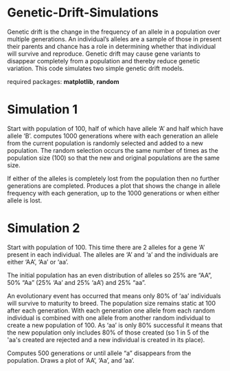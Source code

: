 # Genetic-Drift-Simulations
Genetic drift is the change in the frequency of an allele in a population over multiple generations. An individual’s alleles are a sample of those in present their parents and chance has a role in determining whether that individual will survive and reproduce. Genetic drift may cause gene variants to disappear completely from a population and thereby reduce genetic variation. This code simulates two simple genetic drift models. 


required packages: **matplotlib**, **random**


# **Simulation 1**

Start with population of 100, half of which have allele ‘A’ and half which have allele ‘B’.
computes 1000 generations where with each generation an allele from the current population is randomly selected and added to a new population.
The random selection occurs the same number of times as the population size (100) so that the new and original populations are the same size.

If either of the alleles is completely lost from the population then no further generations are completed.
Produces a plot that shows the change in allele frequency with each generation, up to the 1000 generations or when either allele is lost.



# **Simulation 2**

Start with population of 100.
This time there are 2 alleles for a gene ‘A’ present in each individual. The
alleles are ‘A’ and ‘a’ and the individuals are either ‘AA’, ‘Aa’ or ‘aa’.

The initial population has an even distribution of alleles so 25% are “AA”, 50% “Aa” (25%
‘Aa’ and 25% ‘aA’) and 25% “aa”.

An evolutionary event has occurred that means only 80% of ‘aa’ individuals will survive to
maturity to breed.
The population size remains static at 100 after each generation.
With each generation one allele from each random individual is combined with one allele from another random individual to create a new population of 100. As ‘aa’ is only 80% successful it means that the new population only includes 80% of those created (so 1 in 5 of the 'aa's created are rejected and a new individual is created in its place).

Computes 500 generations or until allele “a” disappears from the population.
Draws a plot of ‘AA’, ‘Aa’, and ‘aa’. 
